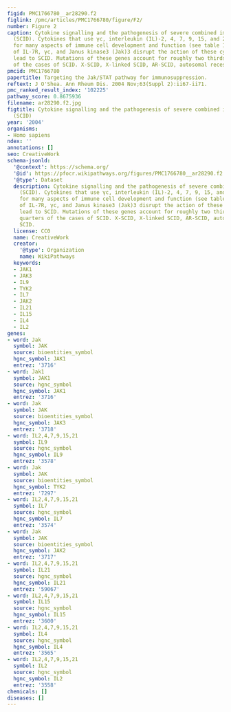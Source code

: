 ```yaml
---
figid: PMC1766780__ar28290.f2
figlink: /pmc/articles/PMC1766780/figure/F2/
number: Figure 2
caption: Cytokine signalling and the pathogenesis of severe combined immunodeficiency
  (SCID). Cytokines that use γc, interleukin (IL)-2, 4, 7, 9, 15, and 21, are essential
  for many aspects of immune cell development and function (see table 1). Mutations
  of IL-7R, γc, and Janus kinase3 (Jak)3 disrupt the action of these cytokines and
  lead to SCID. Mutations of these genes account for roughly two thirds to three quarters
  of the cases of SCID. X-SCID, X-linked SCID, AR-SCID, autosomal recessive SCID.
pmcid: PMC1766780
papertitle: Targeting the Jak/STAT pathway for immunosuppression.
reftext: J O'Shea. Ann Rheum Dis. 2004 Nov;63(Suppl 2):ii67-ii71.
pmc_ranked_result_index: '102225'
pathway_score: 0.8675936
filename: ar28290.f2.jpg
figtitle: Cytokine signalling and the pathogenesis of severe combined immunodeficiency
  (SCID)
year: '2004'
organisms:
- Homo sapiens
ndex: ''
annotations: []
seo: CreativeWork
schema-jsonld:
  '@context': https://schema.org/
  '@id': https://pfocr.wikipathways.org/figures/PMC1766780__ar28290.f2.html
  '@type': Dataset
  description: Cytokine signalling and the pathogenesis of severe combined immunodeficiency
    (SCID). Cytokines that use γc, interleukin (IL)-2, 4, 7, 9, 15, and 21, are essential
    for many aspects of immune cell development and function (see table 1). Mutations
    of IL-7R, γc, and Janus kinase3 (Jak)3 disrupt the action of these cytokines and
    lead to SCID. Mutations of these genes account for roughly two thirds to three
    quarters of the cases of SCID. X-SCID, X-linked SCID, AR-SCID, autosomal recessive
    SCID.
  license: CC0
  name: CreativeWork
  creator:
    '@type': Organization
    name: WikiPathways
  keywords:
  - JAK1
  - JAK3
  - IL9
  - TYK2
  - IL7
  - JAK2
  - IL21
  - IL15
  - IL4
  - IL2
genes:
- word: Jak
  symbol: JAK
  source: bioentities_symbol
  hgnc_symbol: JAK1
  entrez: '3716'
- word: Jak1
  symbol: JAK1
  source: hgnc_symbol
  hgnc_symbol: JAK1
  entrez: '3716'
- word: Jak
  symbol: JAK
  source: bioentities_symbol
  hgnc_symbol: JAK3
  entrez: '3718'
- word: IL2,4,7,9,15,21
  symbol: IL9
  source: hgnc_symbol
  hgnc_symbol: IL9
  entrez: '3578'
- word: Jak
  symbol: JAK
  source: bioentities_symbol
  hgnc_symbol: TYK2
  entrez: '7297'
- word: IL2,4,7,9,15,21
  symbol: IL7
  source: hgnc_symbol
  hgnc_symbol: IL7
  entrez: '3574'
- word: Jak
  symbol: JAK
  source: bioentities_symbol
  hgnc_symbol: JAK2
  entrez: '3717'
- word: IL2,4,7,9,15,21
  symbol: IL21
  source: hgnc_symbol
  hgnc_symbol: IL21
  entrez: '59067'
- word: IL2,4,7,9,15,21
  symbol: IL15
  source: hgnc_symbol
  hgnc_symbol: IL15
  entrez: '3600'
- word: IL2,4,7,9,15,21
  symbol: IL4
  source: hgnc_symbol
  hgnc_symbol: IL4
  entrez: '3565'
- word: IL2,4,7,9,15,21
  symbol: IL2
  source: hgnc_symbol
  hgnc_symbol: IL2
  entrez: '3558'
chemicals: []
diseases: []
---
```

